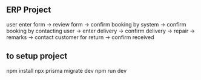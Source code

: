 ## ERP Project


user enter form -> review form -> confirm booking by system -> confirm booking by contacting user -> 
    enter delivery -> confirm delivery -> repair -> remarks -> contact customer for return -> confirm received



## to setup project

npm install
npx prisma migrate dev
npm run dev